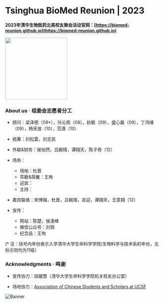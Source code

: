 # Tsinghua BioMed Reunion | 2023

**2023年清华生物医药北美校友聚会活动官网：[https://biomed-reunion.github.io](https://biomed-reunion.github.io)**

<img src="https://github.com/biomed-reunion/biomed-reunion/assets/18239347/1ceec893-17f7-4881-93cb-801bfc9aefa2" style="width: 200px">

### About us · 组委会志愿者分工

- 顾问：梁泽偲（08\*），孙沁雨（08），赵毓（09），盛心磊（09），丁鸿绪（09），杨天放（10），范潇（10）

- 统筹：刘松雷，刘志凯

- 外联&财务：侯怡然，吕婉晴，谭翔天，陈子奇（12）

- 场务：
  - 场地：杜晋
  - 茶歇&简餐：王珣
  - 迎宾：
  - 主持：

- 嘉宾联络：宋博锴，杜晋，吕婉晴，吉迎，谭翔天，王意翔（12）

- 宣传：
  - 网站：陈楚，侯凌峰
  - 微信公众号：刘玥
  - 纪念品：王珣

(\* 注：括号内年份表示入学清华大学生命科学学院/生物科学与技术系的年份，无标示则均为11级）
 
### Acknowledgments · 鸣谢

- 宣传协力：段媛慧（清华大学生命科学学院机关校友办公室）

- 场地协力：[Association of Chinese Students and Scholars at UCSF](https://ucsf.campusgroups.com/acss/home/)

<img src="https://github.com/biomed-reunion/biomed-reunion/assets/131603076/d8b06d39-6114-42cd-a13d-e41a017e6cc9" alt="Banner">

<!--
**biomed-reunion/biomed-reunion** is a ✨ _special_ ✨ repository because its `README.md` (this file) appears on your GitHub profile.
-->
